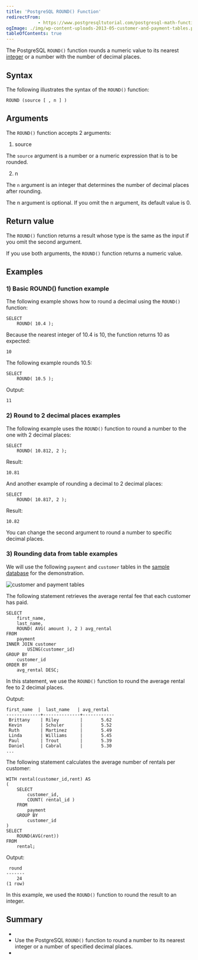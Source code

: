 ```yaml
---
title: 'PostgreSQL ROUND() Function'
redirectFrom: 
            - https://www.postgresqltutorial.com/postgresql-math-functions/postgresql-round/
ogImage: ./img/wp-content-uploads-2013-05-customer-and-payment-tables.png
tableOfContents: true
---
```



The PostgreSQL `ROUND()` function rounds a numeric value to its nearest [integer](/docs/postgresql/postgresql-integer) or a number with the number of decimal places.





## Syntax





The following illustrates the syntax of the `ROUND()` function:





```
ROUND (source [ , n ] )
```





## Arguments





The `ROUND()` function accepts 2 arguments:





1. source





The `source` argument is a number or a numeric expression that is to be rounded.





2. n





The `n` argument is an integer that determines the number of decimal places after rounding.





The n argument is optional. If you omit the n argument, its default value is 0.





## Return value





The `ROUND()` function returns a result whose type is the same as the input if you omit the second argument.





If you use both arguments, the `ROUND()` function returns a numeric value.





## Examples





### 1) Basic ROUND() function example





The following example shows how to round a decimal using the `ROUND()` function:





```
SELECT
    ROUND( 10.4 );
```





Because the nearest integer of 10.4 is 10, the function returns 10 as expected:





```
10
```





The following example rounds 10.5:





```
SELECT
    ROUND( 10.5 );
```





Output:





```
11
```





### 2) Round to 2 decimal places examples





The following example uses the `ROUND()` function to round a number to the one with 2 decimal places:





```
SELECT
    ROUND( 10.812, 2 );
```





Result:





```
10.81
```





And another example of rounding a decimal to 2 decimal places:





```
SELECT
    ROUND( 10.817, 2 );
```





Result:





```
10.82
```





You can change the second argument to round a number to specific decimal places.





### 3) Rounding data from table examples





We will use the following `payment` and `customer` tables in the [sample database](https://www.postgresqltutorial.com/postgresql-getting-started/postgresql-sample-database/) for the demonstration.





![customer and payment tables](./img/wp-content-uploads-2013-05-customer-and-payment-tables.png)





The following statement retrieves the average rental fee that each customer has paid.





```
SELECT
    first_name,
    last_name,
    ROUND( AVG( amount ), 2 ) avg_rental
FROM
    payment
INNER JOIN customer
        USING(customer_id)
GROUP BY
    customer_id
ORDER BY
    avg_rental DESC;
```





In this statement, we use the `ROUND()` function to round the average rental fee to 2 decimal places.





Output:





```
first_name  |  last_name   | avg_rental
-------------+--------------+------------
 Brittany    | Riley        |       5.62
 Kevin       | Schuler      |       5.52
 Ruth        | Martinez     |       5.49
 Linda       | Williams     |       5.45
 Paul        | Trout        |       5.39
 Daniel      | Cabral       |       5.30
...
```





The following statement calculates the average number of rentals per customer:





```
WITH rental(customer_id,rent) AS
(
    SELECT
        customer_id,
        COUNT( rental_id )
    FROM
        payment
    GROUP BY
        customer_id
)
SELECT
    ROUND(AVG(rent))
FROM
    rental;
```





Output:





```
 round
-------
    24
(1 row)
```





In this example, we used the `ROUND()` function to round the result to an integer.





## Summary





- 
- Use the PostgreSQL `ROUND()` function to round a number to its nearest integer or a number of specified decimal places.
- 


